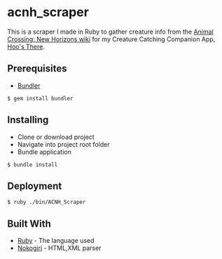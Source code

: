 # acnh_scraper

This is a scraper I made in Ruby to gather creature info from the [Animal Crossing: New Horizons wiki](https://animalcrossing.fandom.com/) for my Creature Catching Companion App, [Hoo's There](https://hoosthere.today/).

## Prerequisites

* [Bundler](https://bundler.io/)

```
$ gem install bundler
```

## Installing

* Clone or download project
* Navigate into project root folder
* Bundle application

```
$ bundle install
```

## Deployment

```
$ ruby ./bin/ACNH_Scraper
```

## Built With

- [Ruby](https://www.ruby-lang.org/en/) - The language used
- [Nokogiri](https://rubygems.org/gems/nokogiri) - HTML,XML parser